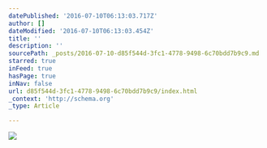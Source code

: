 ```yaml
---
datePublished: '2016-07-10T06:13:03.717Z'
author: []
dateModified: '2016-07-10T06:13:03.454Z'
title: ''
description: ''
sourcePath: _posts/2016-07-10-d85f544d-3fc1-4778-9498-6c70bdd7b9c9.md
starred: true
inFeed: true
hasPage: true
inNav: false
url: d85f544d-3fc1-4778-9498-6c70bdd7b9c9/index.html
_context: 'http://schema.org'
_type: Article

---
```

![](https://the-grid-user-content.s3-us-west-2.amazonaws.com/18f4964e-cabc-406d-b17b-f012f1afabc3.jpg)